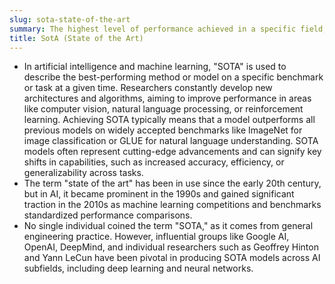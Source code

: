 ```yaml
---
slug: sota-state-of-the-art
summary: The highest level of performance achieved in a specific field, particularly in AI, where it denotes the most advanced model or algorithm.
title: SotA (State of the Art)
---
```


- In artificial intelligence and machine learning, "SOTA" is used to describe the best-performing method or model on a specific benchmark or task at a given time. Researchers constantly develop new architectures and algorithms, aiming to improve performance in areas like computer vision, natural language processing, or reinforcement learning. Achieving SOTA typically means that a model outperforms all previous models on widely accepted benchmarks like ImageNet for image classification or GLUE for natural language understanding. SOTA models often represent cutting-edge advancements and can signify key shifts in capabilities, such as increased accuracy, efficiency, or generalizability across tasks.
- The term "state of the art" has been in use since the early 20th century, but in AI, it became prominent in the 1990s and gained significant traction in the 2010s as machine learning competitions and benchmarks standardized performance comparisons.
- No single individual coined the term "SOTA," as it comes from general engineering practice. However, influential groups like Google AI, OpenAI, DeepMind, and individual researchers such as Geoffrey Hinton and Yann LeCun have been pivotal in producing SOTA models across AI subfields, including deep learning and neural networks.
